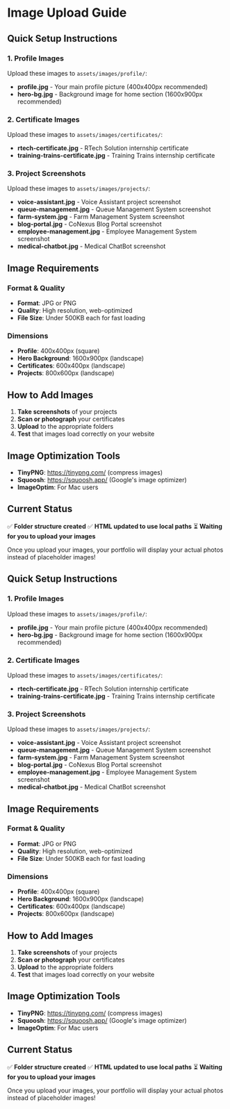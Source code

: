 # Image Upload Guide

## Quick Setup Instructions

### 1. Profile Images
Upload these images to `assets/images/profile/`:
- **profile.jpg** - Your main profile picture (400x400px recommended)
- **hero-bg.jpg** - Background image for home section (1600x900px recommended)

### 2. Certificate Images  
Upload these images to `assets/images/certificates/`:
- **rtech-certificate.jpg** - RTech Solution internship certificate
- **training-trains-certificate.jpg** - Training Trains internship certificate

### 3. Project Screenshots
Upload these images to `assets/images/projects/`:
- **voice-assistant.jpg** - Voice Assistant project screenshot
- **queue-management.jpg** - Queue Management System screenshot  
- **farm-system.jpg** - Farm Management System screenshot
- **blog-portal.jpg** - CoNexus Blog Portal screenshot
- **employee-management.jpg** - Employee Management System screenshot
- **medical-chatbot.jpg** - Medical ChatBot screenshot

## Image Requirements

### Format & Quality
- **Format**: JPG or PNG
- **Quality**: High resolution, web-optimized
- **File Size**: Under 500KB each for fast loading

### Dimensions
- **Profile**: 400x400px (square)
- **Hero Background**: 1600x900px (landscape)
- **Certificates**: 600x400px (landscape)
- **Projects**: 800x600px (landscape)

## How to Add Images

1. **Take screenshots** of your projects
2. **Scan or photograph** your certificates
3. **Upload** to the appropriate folders
4. **Test** that images load correctly on your website

## Image Optimization Tools

- **TinyPNG**: https://tinypng.com/ (compress images)
- **Squoosh**: https://squoosh.app/ (Google's image optimizer)
- **ImageOptim**: For Mac users

## Current Status

✅ **Folder structure created**
✅ **HTML updated to use local paths**
⏳ **Waiting for you to upload your images**

Once you upload your images, your portfolio will display your actual photos instead of placeholder images!




## Quick Setup Instructions

### 1. Profile Images
Upload these images to `assets/images/profile/`:
- **profile.jpg** - Your main profile picture (400x400px recommended)
- **hero-bg.jpg** - Background image for home section (1600x900px recommended)

### 2. Certificate Images  
Upload these images to `assets/images/certificates/`:
- **rtech-certificate.jpg** - RTech Solution internship certificate
- **training-trains-certificate.jpg** - Training Trains internship certificate

### 3. Project Screenshots
Upload these images to `assets/images/projects/`:
- **voice-assistant.jpg** - Voice Assistant project screenshot
- **queue-management.jpg** - Queue Management System screenshot  
- **farm-system.jpg** - Farm Management System screenshot
- **blog-portal.jpg** - CoNexus Blog Portal screenshot
- **employee-management.jpg** - Employee Management System screenshot
- **medical-chatbot.jpg** - Medical ChatBot screenshot

## Image Requirements

### Format & Quality
- **Format**: JPG or PNG
- **Quality**: High resolution, web-optimized
- **File Size**: Under 500KB each for fast loading

### Dimensions
- **Profile**: 400x400px (square)
- **Hero Background**: 1600x900px (landscape)
- **Certificates**: 600x400px (landscape)
- **Projects**: 800x600px (landscape)

## How to Add Images

1. **Take screenshots** of your projects
2. **Scan or photograph** your certificates
3. **Upload** to the appropriate folders
4. **Test** that images load correctly on your website

## Image Optimization Tools

- **TinyPNG**: https://tinypng.com/ (compress images)
- **Squoosh**: https://squoosh.app/ (Google's image optimizer)
- **ImageOptim**: For Mac users

## Current Status

✅ **Folder structure created**
✅ **HTML updated to use local paths**
⏳ **Waiting for you to upload your images**

Once you upload your images, your portfolio will display your actual photos instead of placeholder images!



